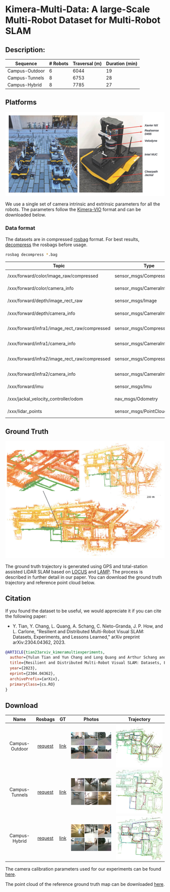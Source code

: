 # Kimera-Multi-Data: A large-Scale Multi-Robot Dataset for Multi-Robot SLAM 

## Description:

<div align="center">

|  Sequence        |  # Robots  |  Traversal (m)    |  Duration (min)  | 
| ---------------- | ---------- | ----------------- | ---------------- |
|  Campus-Outdoor  |  6         |  6044             |  19              | 
|  Campus-Tunnels  |  8         |  6753             |  28              | 
|  Campus-Hybrid   |  8         |  7785             |  27              |

</div>

## Platforms

<p align="center"> <img src="figures/jackal_figure.jpg" title="" alt="" data-align="center"> </p>

We use a single set of camera intrinsic and extrinsic parameters for all the robots.
The parameters follow the [Kimera-VIO](https://github.com/MIT-SPARK/Kimera) format and can be downloaded below.

### Data format

The datasets are in compressed [rosbag](http://wiki.ros.org/rosbag) format.
For best results, [decompress](http://wiki.ros.org/rosbag/Commandline#decompress) the rosbags before usage.
```bash
rosbag decompress *.bag
```

<div align="center">

| Topic                                         | Type                        | Description                        |
| --------------------------------------------- | --------------------------- | ---------------------------------- |
| /xxx/forward/color/image_raw/compressed       | sensor_msgs/CompressedImage | RGB Image from D455                |
| /xxx/forward/color/camera_info                | sensor_msgs/CameraInfo      | RGB Image Camera Info              |
| /xxx/forward/depth/image_rect_raw             | sensor_msgs/Image           | Depth Image from D455              |
| /xxx/forward/depth/camera_info                | sensor_msgs/CameraInfo      | Depth Image Camera Info            |
| /xxx/forward/infra1/image_rect_raw/compressed | sensor_msgs/CompressedImage | Compressed Gray Scale Stereo Left  |
| /xxx/forward/infra1/camera_info               | sensor_msgs/CameraInfo      | Stereo Left Camera Info            |
| /xxx/forward/infra2/image_rect_raw/compressed | sensor_msgs/CompressedImage | Compressed Gray Scale Stereo Right |
| /xxx/forward/infra2/camera_info               | sensor_msgs/CameraInfo      | Stereo Right Camera Info           |
| /xxx/forward/imu                              | sensor_msgs/Imu             | IMU from D455                      |
| /xxx/jackal_velocity_controller/odom          | nav_msgs/Odometry           | Wheel Odometry                     |
| /xxx/lidar_points                             | sensor_msgs/PointCloud2     | Lidar Point Cloud                  |

</div>

## Ground Truth

<p align="center"> <img src="figures/gt_map_mit.jpg" title="" alt="" data-align="center"> </p>

</div>

The ground truth trajectory is generated using GPS and total-station assisted LiDAR SLAM based on [LOCUS](https://github.com/NeBula-Autonomy/LOCUS) and [LAMP](https://github.com/NeBula-Autonomy/LAMP).
The process is described in further detail in our paper.
You can download the ground truth trajectory and reference point cloud below.

## Citation
If you found the dataset to be useful, we would appreciate it if you can cite the following paper:

- Y. Tian, Y. Chang, L. Quang, A. Schang, C. Nieto-Granda, J. P. How, and L. Carlone, "Resilient and Distributed Multi-Robot Visual SLAM: Datasets, Experiments, and Lessons Learned," arXiv preprint arXiv:2304.04362, 2023.
```bibtex
@ARTICLE{tian23arxiv_kimeramultiexperiments,
  author={Yulun Tian and Yun Chang and Long Quang and Arthur Schang and Carlos Nieto-Granda and Jonathan P. How and Luca Carlone},
  title={Resilient and Distributed Multi-Robot Visual SLAM: Datasets, Experiments, and Lessons Learned}, 
  year={2023},
  eprint={2304.04362},
  archivePrefix={arXiv},
  primaryClass={cs.RO}
}
```

## Download

| Name | Rosbags | GT | Photos | Trajectory | 
|:-:|:-:|:-:|:-:|:-:|
| Campus-Outdoor | [request](https://forms.gle/EBHJE3LEKkTsnABu7)  | [link](https://drive.google.com/drive/folders/1LKUC7wLhlVuoxYRhSCZYUVAAffA9EpDy?usp=share_link) | <img src="figures/photos_outdoor.jpg" alt="drawing" width="400"/> | <img src="figures/1014_gt.png" alt="drawing" width="400"/> |
| Campus-Tunnels | [request](https://forms.gle/EBHJE3LEKkTsnABu7)  | [link](https://drive.google.com/drive/folders/1iDibVlkZLyK856O7X8lEUInWK-Z0TXG3?usp=share_link) | <img src="figures/photos_tunnels.jpg" alt="drawing" width="400"/> | <img src="figures/1207_gt.png" alt="drawing" width="400"/> |
| Campus-Hybrid  | [request](https://forms.gle/EBHJE3LEKkTsnABu7)  | [link](https://drive.google.com/drive/folders/1YQnJn8z_yGku-wkw8X_cYd8v5PABSbS7?usp=share_link) | <img src="figures/photos_hybrid.jpg" alt="drawing" width="400"/>  | <img src="figures/1208_gt.png" alt="drawing" width="400"/> |

The camera calibration parameters used for our experiments can be found [here](https://drive.google.com/drive/folders/1YlVl2hoqWNwi6GGX6n_MqeNG-aWmeh9r?usp=share_link).

The point cloud of the reference ground truth map can be downloaded [here](https://drive.google.com/file/d/1u5BC8rEQlA0BKoobgmP5GCCi2vJf58oz/view?usp=share_link).

